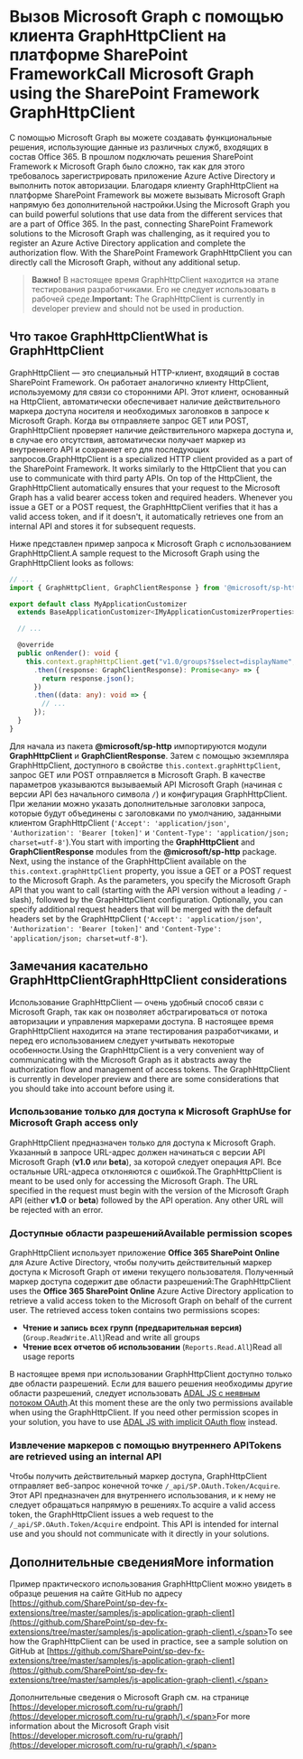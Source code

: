 # <a name="call-microsoft-graph-using-the-sharepoint-framework-graphhttpclient"></a><span data-ttu-id="82330-101">Вызов Microsoft Graph с помощью клиента GraphHttpClient на платформе SharePoint Framework</span><span class="sxs-lookup"><span data-stu-id="82330-101">Call Microsoft Graph using the SharePoint Framework GraphHttpClient</span></span>

<span data-ttu-id="82330-p101">С помощью Microsoft Graph вы можете создавать функциональные решения, использующие данные из различных служб, входящих в состав Office 365. В прошлом подключать решения SharePoint Framework к Microsoft Graph было сложно, так как для этого требовалось зарегистрировать приложение Azure Active Directory и выполнить поток авторизации. Благодаря клиенту GraphHttpClient на платформе SharePoint Framework вы можете вызывать Microsoft Graph напрямую без дополнительной настройки.</span><span class="sxs-lookup"><span data-stu-id="82330-p101">Using the Microsoft Graph you can build powerful solutions that use data from the different services that are a part of Office 365. In the past, connecting SharePoint Framework solutions to the Microsoft Graph was challenging, as it required you to register an Azure Active Directory application and complete the authorization flow. With the SharePoint Framework GraphHttpClient you can directly call the Microsoft Graph, without any additional setup.</span></span>

> <span data-ttu-id="82330-105">**Важно!** В настоящее время GraphHttpClient находится на этапе тестирования разработчиками. Его не следует использовать в рабочей среде.</span><span class="sxs-lookup"><span data-stu-id="82330-105">**Important:** The GraphHttpClient is currently in developer preview and should not be used in production.</span></span>

## <a name="what-is-graphhttpclient"></a><span data-ttu-id="82330-106">Что такое GraphHttpClient</span><span class="sxs-lookup"><span data-stu-id="82330-106">What is GraphHttpClient</span></span>

<span data-ttu-id="82330-p102">GraphHttpClient — это специальный HTTP-клиент, входящий в состав SharePoint Framework. Он работает аналогично клиенту HttpClient, используемому для связи со сторонними API. Этот клиент, основанный на HttpClient, автоматически обеспечивает наличие действительного маркера доступа носителя и необходимых заголовков в запросе к Microsoft Graph. Когда вы отправляете запрос GET или POST, GraphHttpClient проверяет наличие действительного маркера доступа и, в случае его отсутствия, автоматически получает маркер из внутреннего API и сохраняет его для последующих запросов.</span><span class="sxs-lookup"><span data-stu-id="82330-p102">GraphHttpClient is a specialized HTTP client provided as a part of the SharePoint Framework. It works similarly to the HttpClient that you can use to communicate with third party APIs. On top of the HttpClient, the GraphHttpClient automatically ensures that your request to the Microsoft Graph has a valid bearer access token and required headers. Whenever you issue a GET or a POST request, the GraphHttpClient verifies that it has a valid access token, and if it doesn't, it automatically retrieves one from an internal API and stores it for subsequent requests.</span></span>

<span data-ttu-id="82330-111">Ниже представлен пример запроса к Microsoft Graph с использованием GraphHttpClient.</span><span class="sxs-lookup"><span data-stu-id="82330-111">A sample request to the Microsoft Graph using the GraphHttpClient looks as follows:</span></span>

```ts
// ...
import { GraphHttpClient, GraphClientResponse } from '@microsoft/sp-http';

export default class MyApplicationCustomizer
  extends BaseApplicationCustomizer<IMyApplicationCustomizerProperties> {

  // ...

  @override
  public onRender(): void {
    this.context.graphHttpClient.get("v1.0/groups?$select=displayName", GraphHttpClient.configurations.v1)
      .then((response: GraphClientResponse): Promise<any> => {
        return response.json();
      })
      .then((data: any): void => {
        // ...
      });
  }
}
```

<span data-ttu-id="82330-p103">Для начала из пакета **@microsoft/sp-http** импортируются модули **GraphHttpClient** и **GraphClientResponse**. Затем с помощью экземпляра GraphHttpClient, доступного в свойстве `this.context.graphHttpClient`, запрос GET или POST отправляется в Microsoft Graph. В качестве параметров указываются вызываемый API Microsoft Graph (начиная с версии API без начального символа `/`) и конфигурация GraphHttpClient. При желании можно указать дополнительные заголовки запроса, которые будут объединены с заголовками по умолчанию, заданными клиентом GraphHttpClient (`'Accept': 'application/json'`, `'Authorization': 'Bearer [token]'` и `'Content-Type': 'application/json; charset=utf-8'`).</span><span class="sxs-lookup"><span data-stu-id="82330-p103">You start with importing the **GraphHttpClient** and **GraphClientResponse** modules from the **@microsoft/sp-http** package. Next, using the instance of the GraphHttpClient available on the `this.context.graphHttpClient` property, you issue a GET or a POST request to the Microsoft Graph. As the parameters, you specify the Microsoft Graph API that you want to call (starting with the API version without a leading `/` - slash), followed by the GraphHttpClient configuration. Optionally, you can specify additional request headers that will be merged with the default headers set by the GraphHttpClient (`'Accept': 'application/json'`, `'Authorization': 'Bearer [token]'` and `'Content-Type': 'application/json; charset=utf-8'`).</span></span>

## <a name="graphhttpclient-considerations"></a><span data-ttu-id="82330-116">Замечания касательно GraphHttpClient</span><span class="sxs-lookup"><span data-stu-id="82330-116">GraphHttpClient considerations</span></span>

<span data-ttu-id="82330-p104">Использование GraphHttpClient — очень удобный способ связи с Microsoft Graph, так как он позволяет абстрагироваться от потока авторизации и управления маркерами доступа. В настоящее время GraphHttpClient находится на этапе тестирования разработчиками, и перед его использованием следует учитывать некоторые особенности.</span><span class="sxs-lookup"><span data-stu-id="82330-p104">Using the GraphHttpClient is a very convenient way of communicating with the Microsoft Graph as it abstracts away the authorization flow and management of access tokens. The GraphHttpClient is currently in developer preview and there are some considerations that you should take into account before using it.</span></span>

### <a name="use-for-microsoft-graph-access-only"></a><span data-ttu-id="82330-119">Использование только для доступа к Microsoft Graph</span><span class="sxs-lookup"><span data-stu-id="82330-119">Use for Microsoft Graph access only</span></span>

<span data-ttu-id="82330-p105">GraphHttpClient предназначен только для доступа к Microsoft Graph. Указанный в запросе URL-адрес должен начинаться с версии API Microsoft Graph (**v1.0** или **beta**), за которой следует операция API. Все остальные URL-адреса отклоняются с ошибкой.</span><span class="sxs-lookup"><span data-stu-id="82330-p105">The GraphHttpClient is meant to be used only for accessing the Microsoft Graph. The URL specified in the request must begin with the version of the Microsoft Graph API (either **v1.0** or **beta**) followed by the API operation. Any other URL will be rejected with an error.</span></span>

### <a name="available-permission-scopes"></a><span data-ttu-id="82330-123">Доступные области разрешений</span><span class="sxs-lookup"><span data-stu-id="82330-123">Available permission scopes</span></span>

<span data-ttu-id="82330-p106">GraphHttpClient использует приложение **Office 365 SharePoint Online** для Azure Active Directory, чтобы получить действительный маркер доступа к Microsoft Graph от имени текущего пользователя. Полученный маркер доступа содержит две области разрешений:</span><span class="sxs-lookup"><span data-stu-id="82330-p106">The GraphHttpClient uses the **Office 365 SharePoint Online** Azure Active Directory application to retrieve a valid access token to the Microsoft Graph on behalf of the current user. The retrieved access token contains two permissions scopes:</span></span> 

* <span data-ttu-id="82330-126">**Чтение и запись всех групп (предварительная версия)** (`Group.ReadWrite.All`)</span><span class="sxs-lookup"><span data-stu-id="82330-126">Read and write all groups</span></span> 
* <span data-ttu-id="82330-127">**Чтение всех отчетов об использовании** (`Reports.Read.All`)</span><span class="sxs-lookup"><span data-stu-id="82330-127">Read all usage reports</span></span> 

<span data-ttu-id="82330-p107">В настоящее время при использовании GraphHttpClient доступно только две области разрешений. Если для вашего решения необходимы другие области разрешений, следует использовать [ADAL JS с неявным потоком OAuth](web-parts/guidance/call-microsoft-graph-from-your-web-part).</span><span class="sxs-lookup"><span data-stu-id="82330-p107">At this moment these are the only two permissions available when using the GraphHttpClient. If you need other permission scopes in your solution, you have to use [ADAL JS with implicit OAuth flow](web-parts/guidance/call-microsoft-graph-from-your-web-part) instead.</span></span>

### <a name="tokens-are-retrieved-using-an-internal-api"></a><span data-ttu-id="82330-130">Извлечение маркеров с помощью внутреннего API</span><span class="sxs-lookup"><span data-stu-id="82330-130">Tokens are retrieved using an internal API</span></span>

<span data-ttu-id="82330-p108">Чтобы получить действительный маркер доступа, GraphHttpClient отправляет веб-запрос конечной точке `/_api/SP.OAuth.Token/Acquire`. Этот API предназначен для внутреннего использования, и к нему не следует обращаться напрямую в решениях.</span><span class="sxs-lookup"><span data-stu-id="82330-p108">To acquire a valid access token, the GraphHttpClient issues a web request to the `/_api/SP.OAuth.Token/Acquire` endpoint. This API is intended for internal use and you should not communicate with it directly in your solutions.</span></span>

## <a name="more-information"></a><span data-ttu-id="82330-133">Дополнительные сведения</span><span class="sxs-lookup"><span data-stu-id="82330-133">More information</span></span>

<span data-ttu-id="82330-134">Пример практического использования GraphHttpClient можно увидеть в образце решения на сайте GitHub по адресу [https://github.com/SharePoint/sp-dev-fx-extensions/tree/master/samples/js-application-graph-client](https://github.com/SharePoint/sp-dev-fx-extensions/tree/master/samples/js-application-graph-client).</span><span class="sxs-lookup"><span data-stu-id="82330-134">To see how the GraphHttpClient can be used in practice, see a sample solution on GitHub at [https://github.com/SharePoint/sp-dev-fx-extensions/tree/master/samples/js-application-graph-client](https://github.com/SharePoint/sp-dev-fx-extensions/tree/master/samples/js-application-graph-client).</span></span>

<span data-ttu-id="82330-135">Дополнительные сведения о Microsoft Graph см. на странице [https://developer.microsoft.com/ru-ru/graph/](https://developer.microsoft.com/ru-ru/graph/).</span><span class="sxs-lookup"><span data-stu-id="82330-135">For more information about the Microsoft Graph visit [https://developer.microsoft.com/ru-ru/graph/](https://developer.microsoft.com/ru-ru/graph/).</span></span>